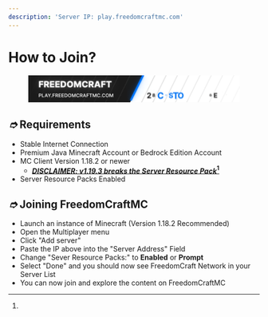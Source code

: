 ```yaml
---
description: 'Server IP: play.freedomcraftmc.com'
---
```


# How to Join?

<figure><img src="../.gitbook/assets/FreedomCraftBanner.gif" alt=""><figcaption></figcaption></figure>

## _➮_ Requirements

* Stable Internet Connection
* Premium Java Minecraft Account or Bedrock Edition Account
* MC Client Version 1.18.2 or newer&#x20;
  * __[_DISCLAIMER: v1.19.3 breaks the Server Resource Pack_](#user-content-fn-1)[^1]__
* Server Resource Packs Enabled

## _➮_ Joining FreedomCraftMC

* Launch an instance of Minecraft (Version 1.18.2 Recommended)
* Open the Multiplayer menu
* Click "Add server"
* Paste the IP above into the "Server Address" Field
* Change "Sever Resource Packs:" to **Enabled** or **Prompt**
* Select "Done" and you should now see FreedomCraft Network in your Server List
* You can now join and explore the content on FreedomCraftMC

[^1]: 
